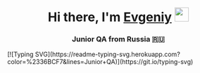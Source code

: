 <h1 align="center">Hi there, I'm <a href="https://vk.com/leprokuda" target="_blank">Evgeniy</a> 
<img src="https://github.com/blackcater/blackcater/raw/main/images/Hi.gif" height="32"/></h1>
<h3 align="center">Junior QA from Russia 🇷🇺</h3>
[![Typing SVG](https://readme-typing-svg.herokuapp.com?color=%2336BCF7&lines=Junior+QA)](https://git.io/typing-svg)
